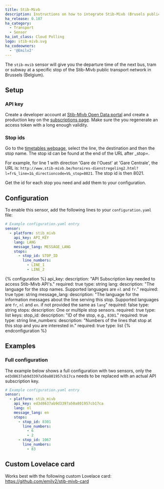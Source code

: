 ```yaml
---
title: Stib-Mivb 
description: Instructions on how to integrate Stib-Mivb (Brusels public transport company) departure times into Home Assistant.
ha_release: 0.107
ha_category:
  - Transport
  - Sensor
ha_iot_class: Cloud Polling
logo: stib-mivb.svg
ha_codeowners:
  - '@Emilv2'
---
```


The `stib-mvib` sensor will give you the departure time of the next bus, tram or subway at a specific stop of the Stib-Mivb public transport network in Brussels (Belgium).

## Setup

### API key
Create a developer account at [Stib-Mivb Open Data portal](https://opendata.stib-mivb.be) and create a production key on the [subscriptions page](https://opendata.stib-mivb.be/store/subscriptions).
Make sure the you regenerate an access token with a long enough validity.

### Stop ids

Go to the [timetables webpage](https://www.stib-mivb.be/horaires-dienstregeling2.html), select the line, the destination and then the stop name. The stop id can be found at the end of the URL after _stop=.

For example, for line 1 with direction 'Gare de l'Ouest' at 'Gare Centrale', the URL is: `http://www.stib-mivb.be/horaires-dienstregeling2.html?l=fr&_line=1&_directioncode=V&_stop=8021`. The stop id is then 8021.

Get the id for each stop you need and add them to your configuration.

## Configuration

To enable this sensor, add the following lines to your `configuration.yaml` file:

```yaml
# Example configuration.yaml entry
sensor:
  - platform: stib_mivb   
    api_key: API_KEY
    lang: LANG
    message_lang: MESSAGE_LANG
    stops:
      - stop_id: STOP_ID
        line_numbers: 
          - LINE_1
          - LINE_2
```

{% configuration %}
api_key:
  description: "API Subscription key needed to access Stib-Mivb API's."
  required: true
  type: string
lang:
  description: "The language for the stop names. Supported languages are `nl` and `fr`."
  required: true
  type: string
message_lang:
  description: "The language for the information messages about the line serving this stop. Supported languages are `fr`, `nl` and `en`. if not provided the same as `lang`"
  required: false
  type: string
stops:
  description: One or multiple stop sensors.
  required: true
  type: list
  keys:
    stop_id:
      description: "ID of the stop, e.g.,  `8301`."
      required: true
      type: string
    line_numbers:
      description: "Numbers of the lines that stop at this stop and you are interested in."
      required: true
      type: list
{% endconfiguration %}

## Examples

### Full configuration

The example below shows a full configuration with two sensors, only the `ed3d8637ab9d3397a50a801957cb17ca` needs to be replaced with an actual API subscription key.

```yaml
# Example configuration.yaml entry
sensor:
  - platform: stib_mivb   
    api_key: ed3d8637ab9d3397a50a801957cb17ca
    lang: nl
    message_lang: en
    stops:
      - stop_id: 8301
        line_numbers: 
          - 6
          - 2
      - stop_id: 1067
        line_numbers: 
          - 83
```

## Custom Lovelace card

Works best with the following custom Lovelace card: <https://github.com/emilv2/stib-mivb-card>
